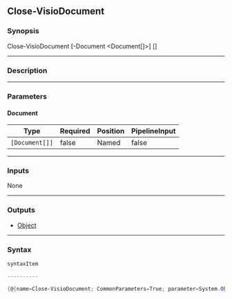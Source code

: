 Close-VisioDocument
-------------------

### Synopsis

Close-VisioDocument [-Document <Document[]>] [<CommonParameters>]

---

### Description

---

### Parameters
#### **Document**

|Type          |Required|Position|PipelineInput|
|--------------|--------|--------|-------------|
|`[Document[]]`|false   |Named   |false        |

---

### Inputs
None

---

### Outputs
* [Object](https://learn.microsoft.com/en-us/dotnet/api/System.Object)

---

### Syntax
```PowerShell
syntaxItem
```
```PowerShell
----------
```
```PowerShell
{@{name=Close-VisioDocument; CommonParameters=True; parameter=System.Object[]}}
```
